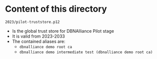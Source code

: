 # Content of this directory

`2023/pilot-truststore.p12`
* Is the global trust store for DBNAlliance Pilot stage
* It is valid from 2023-2033
* The contained aliases are:
    * `dbnalliance demo root ca`
    * `dbnalliance demo intermediate test (dbnalliance demo root ca)`
